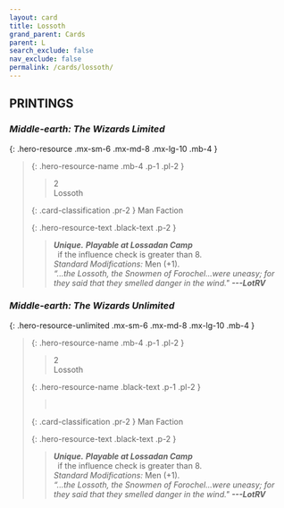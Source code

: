 ```yaml
---
layout: card
title: Lossoth
grand_parent: Cards
parent: L
search_exclude: false
nav_exclude: false
permalink: /cards/lossoth/
---
```


## PRINTINGS


### _Middle-earth: The Wizards Limited_

{: .hero-resource .mx-sm-6 .mx-md-8 .mx-lg-10 .mb-4 }
> {: .hero-resource-name .mb-4 .p-1 .pl-2 }
> > <div class="card-mp">2</div>
> > <div class="card-name">Lossoth</div>
>
> {: .card-classification .pr-2 }
> Man Faction
>
> {: .hero-resource-text .black-text .p-2 }
> > _**Unique.**_ ***Playable at Lossadan Camp*** <br>&ensp;if the influence check is greater than 8.  <br>_Standard Modifications:_ Men (+1). <br>_“...the Lossoth, the Snowmen of Forochel...were uneasy; for they said that they smelled danger in the wind."_ ***---&#65279;LotRV*** 
> 

### _Middle-earth: The Wizards Unlimited_

{: .hero-resource-unlimited .mx-sm-6 .mx-md-8 .mx-lg-10 .mb-4 }
> {: .hero-resource-name .mb-4 .p-1 .pl-2 }
> > <div class="card-mp">2</div>
> > <div class="card-name">Lossoth</div>
>
> {: .hero-resource-name .black-text .p-1 .pl-2 }
> > &nbsp;
>
> {: .card-classification .pr-2 }
> Man Faction
>
> {: .hero-resource-text .black-text .p-2 }
> > _**Unique.**_ ***Playable at Lossadan Camp*** <br>&ensp;if the influence check is greater than 8.  <br>_Standard Modifications:_ Men (+1). <br>_“...the Lossoth, the Snowmen of Forochel...were uneasy; for they said that they smelled danger in the wind."_ ***---&#65279;LotRV*** 
> 
